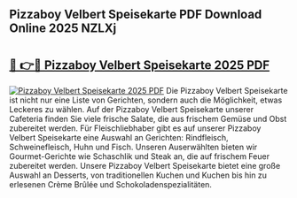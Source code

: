 ## Pizzaboy Velbert Speisekarte PDF Download Online 2025 NZLXj

# <h2><a href="http://gc6xy1.nevu.top/?p=Pizzaboy+Velbert+Speisekarte">🔗 👉🔴 Pizzaboy Velbert Speisekarte 2025 PDF</a></h2>

[![Pizzaboy Velbert Speisekarte 2025 PDF](https://i.imgur.com/dBaPXMq.png)](http://gc6xy1.nevu.top/?p=Pizzaboy+Velbert+Speisekarte)
Die Pizzaboy Velbert Speisekarte ist nicht nur eine Liste von Gerichten, sondern auch die Möglichkeit, etwas Leckeres zu wählen. Auf der Pizzaboy Velbert Speisekarte unserer Cafeteria finden Sie viele frische Salate, die aus frischem Gemüse und Obst zubereitet werden. Für Fleischliebhaber gibt es auf unserer Pizzaboy Velbert Speisekarte eine Auswahl an Gerichten: Rindfleisch, Schweinefleisch, Huhn und Fisch. Unseren Auserwählten bieten wir Gourmet-Gerichte wie Schaschlik und Steak an, die auf frischem Feuer zubereitet werden. Unsere Pizzaboy Velbert Speisekarte bietet eine große Auswahl an Desserts, von traditionellen Kuchen und Kuchen bis hin zu erlesenen Crème Brûlée und Schokoladenspezialitäten.
